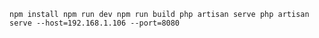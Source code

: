 `
npm install
npm run dev
npm run build
php artisan serve
php artisan serve --host=192.168.1.106 --port=8080
`